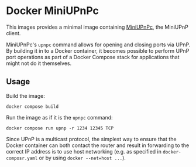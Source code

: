 # Docker MiniUPnPc

This images provides a minimal image containing [MiniUPnPc][miniupnp], the MiniUPnP client.

MiniUPnPc's `upnpc` command allows for opening and closing ports via UPnP. By building it in to a Docker container, it becomes possible to perform UPnP port operations as part of a Docker Compose stack for applications that might not do it themselves.

[miniupnp]: https://miniupnp.tuxfamily.org/

## Usage

Build the image:

```shell
docker compose build
```

Run the image as if it is the `upnpc` command:

```shell
docker compose run upnp -r 1234 12345 TCP
```

Since UPnP is a multicast protocol, the simplest way to ensure that the Docker container can both contact the router and result in forwarding to the correct IP address is to use host networking (e.g. as specified in `docker-composr.yaml` or by using `docker --net=host ...`).
